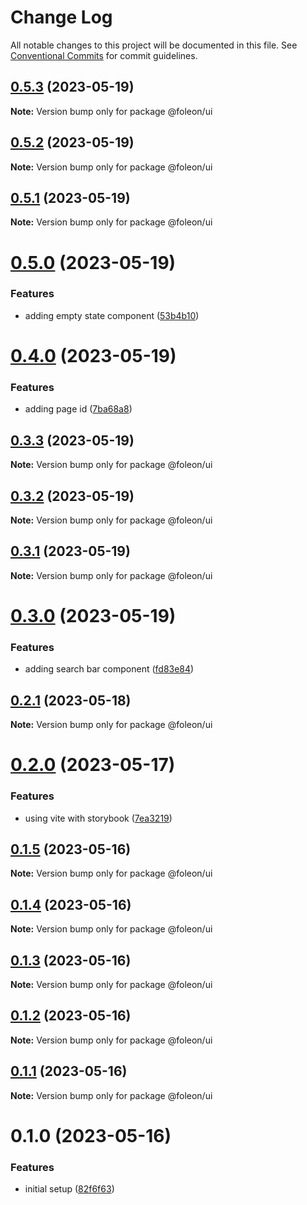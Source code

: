 # Change Log

All notable changes to this project will be documented in this file.
See [Conventional Commits](https://conventionalcommits.org) for commit guidelines.

## [0.5.3](https://github.com/emunhoz/foleon-project/compare/@foleon/ui@0.5.2...@foleon/ui@0.5.3) (2023-05-19)

**Note:** Version bump only for package @foleon/ui

## [0.5.2](https://github.com/emunhoz/foleon-project/compare/@foleon/ui@0.5.1...@foleon/ui@0.5.2) (2023-05-19)

**Note:** Version bump only for package @foleon/ui

## [0.5.1](https://github.com/emunhoz/foleon-project/compare/@foleon/ui@0.5.0...@foleon/ui@0.5.1) (2023-05-19)

**Note:** Version bump only for package @foleon/ui

# [0.5.0](https://github.com/emunhoz/foleon-project/compare/@foleon/ui@0.4.0...@foleon/ui@0.5.0) (2023-05-19)

### Features

- adding empty state component ([53b4b10](https://github.com/emunhoz/foleon-project/commit/53b4b10e9f15c9a655b4fac8d84b7a5123db798f))

# [0.4.0](https://github.com/emunhoz/foleon-project/compare/@foleon/ui@0.3.3...@foleon/ui@0.4.0) (2023-05-19)

### Features

- adding page id ([7ba68a8](https://github.com/emunhoz/foleon-project/commit/7ba68a87c9d998655bd0693d016f9a7b493d3cb7))

## [0.3.3](https://github.com/emunhoz/foleon-project/compare/@foleon/ui@0.3.2...@foleon/ui@0.3.3) (2023-05-19)

**Note:** Version bump only for package @foleon/ui

## [0.3.2](https://github.com/emunhoz/foleon-project/compare/@foleon/ui@0.3.1...@foleon/ui@0.3.2) (2023-05-19)

**Note:** Version bump only for package @foleon/ui

## [0.3.1](https://github.com/emunhoz/foleon-project/compare/@foleon/ui@0.3.0...@foleon/ui@0.3.1) (2023-05-19)

**Note:** Version bump only for package @foleon/ui

# [0.3.0](https://github.com/emunhoz/foleon-project/compare/@foleon/ui@0.2.1...@foleon/ui@0.3.0) (2023-05-19)

### Features

- adding search bar component ([fd83e84](https://github.com/emunhoz/foleon-project/commit/fd83e847afd6fb61b17e467a321935494124801c))

## [0.2.1](https://github.com/emunhoz/foleon-project/compare/@foleon/ui@0.2.0...@foleon/ui@0.2.1) (2023-05-18)

**Note:** Version bump only for package @foleon/ui

# [0.2.0](https://github.com/emunhoz/foleon-project/compare/@foleon/ui@0.1.5...@foleon/ui@0.2.0) (2023-05-17)

### Features

- using vite with storybook ([7ea3219](https://github.com/emunhoz/foleon-project/commit/7ea3219fdebdfc91e7adc2100d763eabfaf98335))

## [0.1.5](https://github.com/emunhoz/foleon-project/compare/@foleon/ui@0.1.4...@foleon/ui@0.1.5) (2023-05-16)

**Note:** Version bump only for package @foleon/ui

## [0.1.4](https://github.com/emunhoz/foleon-project/compare/@foleon/ui@0.1.3...@foleon/ui@0.1.4) (2023-05-16)

**Note:** Version bump only for package @foleon/ui

## [0.1.3](https://github.com/emunhoz/foleon-project/compare/@foleon/ui@0.1.2...@foleon/ui@0.1.3) (2023-05-16)

**Note:** Version bump only for package @foleon/ui

## [0.1.2](https://github.com/emunhoz/foleon-project/compare/@foleon/ui@0.1.1...@foleon/ui@0.1.2) (2023-05-16)

**Note:** Version bump only for package @foleon/ui

## [0.1.1](https://github.com/emunhoz/foleon-project/compare/@foleon/ui@0.1.0...@foleon/ui@0.1.1) (2023-05-16)

**Note:** Version bump only for package @foleon/ui

# 0.1.0 (2023-05-16)

### Features

- initial setup ([82f6f63](https://github.com/emunhoz/foleon-project/commit/82f6f6392cd3ebc1705bb6bbc20bdd67049e5c17))
